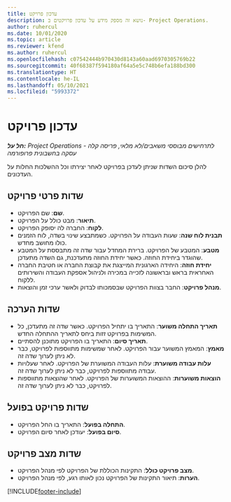 ```yaml
---
title: עדכון פרויקט
description: נושא זה מספק מידע על עדכון פרויקטים ב- Project Operations.
author: ruhercul
ms.date: 10/01/2020
ms.topic: article
ms.reviewer: kfend
ms.author: ruhercul
ms.openlocfilehash: c07542444b970430d8143a60aad6970305769b22
ms.sourcegitcommit: 40f68387f594180af64a5e5c748b6efa188bd300
ms.translationtype: HT
ms.contentlocale: he-IL
ms.lasthandoff: 05/10/2021
ms.locfileid: "5993372"
---
```

# <a name="update-a-project"></a>עדכון פרויקט

_**חל על:** Project Operations לתרחישים מבוססי משאבים/לא מלאי, פריסה קלה - עסקה בחשבונית פרופורמה_

להלן סיכום השדות שניתן לעדכן בפרויקט לאחר יצירתו וכל ההשלכות החלות על העדכונים.

## <a name="project-detail-fields"></a>שדות פרטי פרויקט

- **שם**: שם הפרויקט.
- **תיאור**: מבט כולל על הפרויקט.
- **לקוח**: החברה לה יסופק הפרויקט.
- **תבנית לוח שנה**: שעות העבודה על הפרויקט. כשמתבצע שינוי בשדה, לוח הזמנים כולו מחושב מחדש.
- **מטבע**: המטבע של הפרויקט. ברירת המחדל עבור שדה זה מתבססת על המטבע שהוגדר ביחידת החוזה. כאשר יחידת החוזה מתעדכנת, גם השדה מתעדכן.
- **יחידת חוזה**: היחידה הארגונית המייצגת את קבוצת החברה או חטיבת החברה האחראית בראש ובראשונה לזכייה במכירה ולניהול אספקת העבודה והשירותים ללקוח. 
- **מנהל פרויקט**: החבר בצוות הפרויקט שבסמכותו לבדוק ולאשר ערכי זמן והוצאות.

## <a name="estimate-fields"></a>שדות הערכה

- **תאריך התחלה משוער**: התאריך בו יתחיל הפרויקט. כאשר שדה זה מתעדכן, כל המשימות בפרויקט זזות ביחס לתאריך ההתחלה החדש.
- **תאריך סיום**: התאריך בו הפרויקט מתוכנן להסתיים.
- **מאמץ**: המאמץ המשוער עבור הפרויקט. לאחר שמשימות מתווספות לפרויקט, כבר לא ניתן לערוך שדה זה.
- **עלות עבודה משוערת**: עלות העבודה המשוערת של הפרויקט. לאחר שעלויות עבודה מתווספות לפרויקט, כבר לא ניתן לערוך שדה זה.
- **הוצאות משוערות**: ההוצאות המשוערות של הפרויקט. לאחר שהוצאות מתווספות לפרויקט, כבר לא ניתן לערוך שדה זה.

## <a name="project-actual-fields"></a>שדות פרויקט בפועל
- **התחלה בפועל**: התאריך בו החל הפרויקט.
- **סיום בפועל**: יעודכן לאחר סיום הפרויקט.

## <a name="project-status-fields"></a>שדות מצב פרויקט

- **מצב פרויקט כולל**: התקינות הכוללת של הפרויקט לפי מנהל הפרויקט.
- **הערות**: תיאור התקינות של הפרויקט נכון לאותו רגע, לפי מנהל הפרויקט.



[!INCLUDE[footer-include](../includes/footer-banner.md)]
